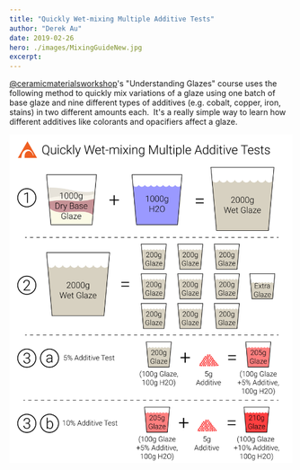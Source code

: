 ```yaml
---
title: "Quickly Wet-mixing Multiple Additive Tests"
author: "Derek Au"
date: 2019-02-26
hero: ./images/MixingGuideNew.jpg
excerpt: 
---
```


[@ceramicmaterialsworkshop](https://www.instagram.com/ceramicmaterialsworkshop/)'s "Understanding Glazes" course uses the following method to quickly mix variations of a glaze using one batch of base glaze and nine different types of additives (e.g. cobalt, copper, iron, stains) in two different amounts each.  It's a really simple way to learn how different additives like colorants and opacifiers affect a glaze.

![](./images/MixingGuideNew.jpg)
